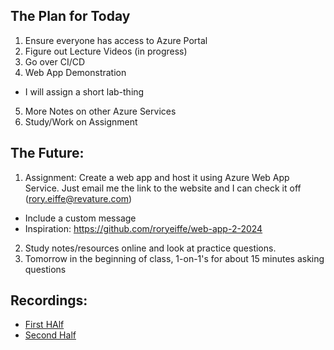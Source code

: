 ## The Plan for Today
1. Ensure everyone has access to Azure Portal
2. Figure out Lecture Videos (in progress)
3. Go over CI/CD
4. Web App Demonstration
  - I will assign a short lab-thing
5. More Notes on other Azure Services
6. Study/Work on Assignment

## The Future:
1. Assignment: Create a web app and host it using Azure Web App Service. Just email me the link to the website and I can check it off (rory.eiffe@revature.com)
  - Include a custom message
  - Inspiration: https://github.com/roryeiffe/web-app-2-2024
2. Study notes/resources online and look at practice questions.
3. Tomorrow in the beginning of class, 1-on-1's for about 15 minutes asking questions

## Recordings:
- [First HAlf](https://revature0-my.sharepoint.com/:v:/g/personal/rory_eiffe_revature_com/EU0tbm17Fc5EhHhx3hIUc1sBFFzlqyC29nSjDuplbDPpoQ?e=fBHnmS)
- [Second Half](https://revature0-my.sharepoint.com/:v:/g/personal/rory_eiffe_revature_com/EbNPyW9sEMVOjibh2R7dS4oBxEaMtRlL1w_CERiMO0viYA?e=mUGGiL)
